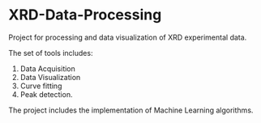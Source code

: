 # XRD-Data-Processing

Project for processing and data visualization of XRD experimental data.

The set of tools includes:

 1) Data Acquisition
 2) Data Visualization
 3) Curve fitting
 4) Peak detection.

The project includes the implementation of Machine Learning algorithms. 
